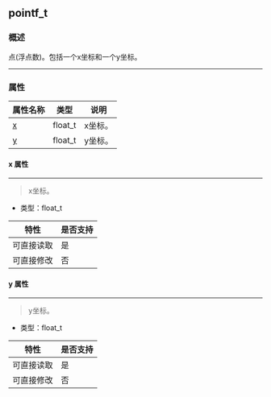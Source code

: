 ## pointf\_t
### 概述
 点(浮点数)。包括一个x坐标和一个y坐标。

----------------------------------
### 属性
<p id="pointf_t_properties">

| 属性名称 | 类型 | 说明 | 
| -------- | ----- | ------------ | 
| <a href="#pointf_t_x">x</a> | float\_t | x坐标。 |
| <a href="#pointf_t_y">y</a> | float\_t | y坐标。 |
#### x 属性
-----------------------
> <p id="pointf_t_x"> x坐标。


* 类型：float\_t

| 特性 | 是否支持 |
| -------- | ----- |
| 可直接读取 | 是 |
| 可直接修改 | 否 |
#### y 属性
-----------------------
> <p id="pointf_t_y"> y坐标。


* 类型：float\_t

| 特性 | 是否支持 |
| -------- | ----- |
| 可直接读取 | 是 |
| 可直接修改 | 否 |
